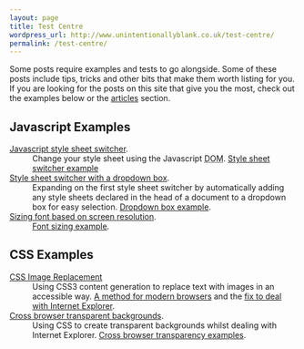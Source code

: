 ```yaml
---
layout: page
title: Test Centre
wordpress_url: http://www.unintentionallyblank.co.uk/test-centre/
permalink: /test-centre/
---
```


<p>Some posts require examples and tests to go alongside. Some of these posts include tips, tricks and other bits that make them worth listing for you. If you are looking for the posts on this site that give you the most, check out the examples below or the <a href="http://www.unintentionallyblank.co.uk/categories/articles">articles</a> section.</p>

<h2>Javascript Examples</h2>

<dl>
  <dt><a href="/2006/08/17/the-dom-again-a-style-sheet-switcher/">Javascript style sheet switcher</a>.</dt>
  <dd>Change your style sheet using the Javascript <abbr title="Document Object Model">DOM</abbr>. <a href="http://test.unintentionallyblank.co.uk/switcher.html">Style sheet switcher example</a></dd>
  <dt><a href="/2006/08/18/stylesheet-switcher-part-2/">Style sheet switcher with a dropdown box</a>.</dt>
  <dd>Expanding on the first style sheet switcher by automatically adding any style sheets declared in the head of a document to a dropdown box for easy selection. <a href="http://test.unintentionallyblank.co.uk/switcher1.html">Dropdown box example</a>.</dd>
  <dt><a href="/2007/02/12/how-to-size-your-font-based-on-your-readers-screen-resolution/">Sizing font based on screen resolution</a>.</dt>
  <dd><a href="http://test.unintentionallyblank.co.uk/resolutiontest.html">Font sizing example</a>.</dd>
</dl>

<h2>CSS Examples</h2>

<dl>
  <dt><a href="/2006/08/31/image-replacement-getting-closer/">CSS Image Replacement</a></dt>
  <dd>Using CSS3 content generation to replace text with images in an accessible way. <a href="http://test.unintentionallyblank.co.uk/nir.html">A method for modern browsers</a> and the <a href="http://test.unintentionallyblank.co.uk/nir2.html">fix to deal with Internet Explorer</a>.</dd>
  <dt><a href="/cross-browser-background-transparency-with-css/">Cross browser transparent backgrounds</a>.</dt>
  <dd>Using CSS to create transparent backgrounds whilst dealing with Internet Explorer. <a href="http://test.unintentionallyblank.co.uk/transparent.html">Cross browser transparency examples</a>.</dd>
</dl>